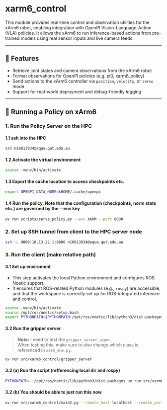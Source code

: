 # xarm6_control

This module provides real-time control and observation utilities for the xArm6 robot, enabling integration with OpenPI Vision-Language-Action (VLA) policies. It allows the xArm6 to run inference-based actions from pre-trained models using real sensor inputs and live camera feeds.

---

## 🔧 Features

- Retrieve joint states and camera observations from the xArm6 robot
- Format observations for OpenPI policies (e.g. pi0, xarm6_policy)
- Send actions to the xArm6 controller via `position`, `velocity`, or `servo` mode
- Support for real-world deployment and debug-friendly logging

---

## 🚀 Running a Policy on xArm6

### 1. Run the Policy Server on the HPC

#### 1.1 ssh into the HPC

```bash
ssh n10813934@aqua.qut.edu.au
```

#### 1.2 Activate the virtual environment

```bash
source .venv/bin/activate
```

#### 1.3 Export the cache location to access checkpoints etc.

```bash
export OPENPI_DATA_HOME=$HOME/.cache/openpi 
```
 
#### 1.4 Run the policy. Note that the configuration (checkpoints, norm stats etc.) are governed by the --env key

```bash
uv run scripts/serve_policy.py --env XARM --port 8000
```

### 2. Set up SSH tunnel from client to the HPC server node

```bash
ssh -L 8000:10.13.22.1:8000 n10813934@aqua.qut.edu.au
```

### 3. Run the client (make relative path)

#### 3.1 Set up enviroment

- This step activates the local Python environment and configures ROS Noetic support.  
- It ensures that ROS-related Python modules (e.g., `rospy`) are accessible, and that the workspace is correctly set up for ROS-integrated inference and control.

```bash
source .venv/bin/activate
source /opt/ros/noetic/setup.bash
export PYTHONPATH=$PYTHONPATH:/opt/ros/noetic/lib/python3/dist-packages
```

#### 3.2 Run the gripper server

> **Note:** I need to test the `gripper_server_async`.  
> When testing this, make sure to also change which class is referenced in `xarm_env.py`.


```bash
uv run src/xarm6_control/gripper_server
```

#### 3.2 (a) Run the script (refferencing local dir and rospy)

```bash
PYTHONPATH=.:/opt/ros/noetic/lib/python3/dist-packages uv run src/xarm6_control/main2.py --remote_host localhost --remote_port 8000
```

#### 3.2 (b) You should be able to just run this now

```bash
uv run src/xarm6_control/main2.py --remote_host localhost --remote_port 8000
```